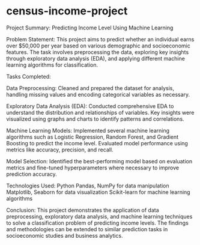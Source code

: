 # census-income-project
Project Summary: Predicting Income Level Using Machine Learning

Problem Statement:
This project aims to predict whether an individual earns over $50,000 per year based on various demographic and socioeconomic features. The task involves preprocessing the data, exploring key insights through exploratory data analysis (EDA), and applying different machine learning algorithms for classification.

Tasks Completed:

Data Preprocessing: Cleaned and prepared the dataset for analysis, handling missing values and encoding categorical variables as necessary.

Exploratory Data Analysis (EDA): Conducted comprehensive EDA to understand the distribution and relationships of variables. Key insights were visualized using graphs and charts to identify patterns and correlations.

Machine Learning Models: Implemented several machine learning algorithms such as Logistic Regression, Random Forest, and Gradient Boosting to predict the income level. Evaluated model performance using metrics like accuracy, precision, and recall.

Model Selection: Identified the best-performing model based on evaluation metrics and fine-tuned hyperparameters where necessary to improve prediction accuracy.

Technologies Used:
Python
Pandas, NumPy for data manipulation
Matplotlib, Seaborn for data visualization
Scikit-learn for machine learning algorithms

Conclusion:
This project demonstrates the application of data preprocessing, exploratory data analysis, and machine learning techniques to solve a classification problem of predicting income levels. The findings and methodologies can be extended to similar prediction tasks in socioeconomic studies and business analytics.


